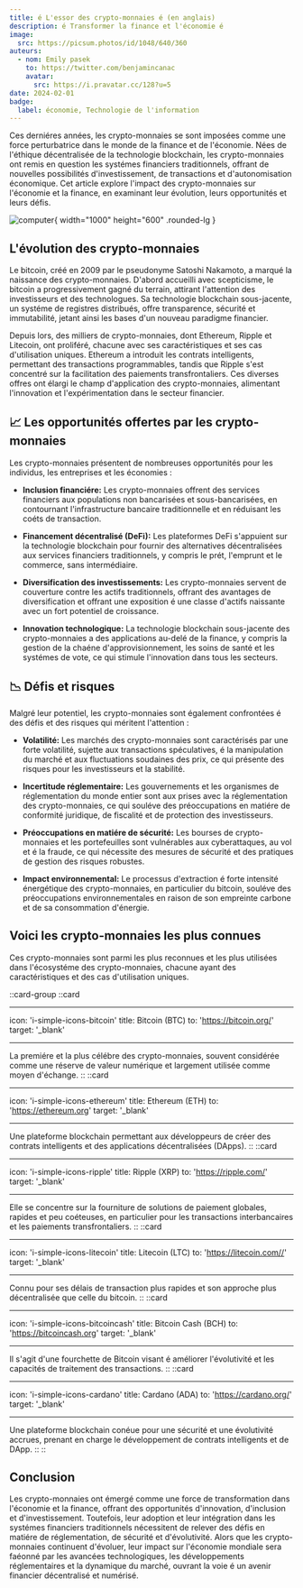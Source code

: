 ```yaml
---
title: é L'essor des crypto-monnaies é (en anglais)
description: é Transformer la finance et l'économie é
image:
  src: https://picsum.photos/id/1048/640/360
auteurs:
  - nom: Emily pasek
    to: https://twitter.com/benjamincanac
    avatar:
      src: https://i.pravatar.cc/128?u=5
date: 2024-02-01
badge:
  label: économie, Technologie de l'information
---
```


Ces derniéres années, les crypto-monnaies se sont imposées comme une force perturbatrice dans le monde de la finance et de l'économie. Nées de l'éthique décentralisée de la technologie blockchain, les crypto-monnaies ont remis en question les systémes financiers traditionnels, offrant de nouvelles possibilités d'investissement, de transactions et d'autonomisation économique. Cet article explore l'impact des crypto-monnaies sur l'économie et la finance, en examinant leur évolution, leurs opportunités et leurs défis.

![computer](https://picsum.photos/id/3/1000/600){ width="1000" height="600" .rounded-lg }

## L'évolution des crypto-monnaies

Le bitcoin, créé en 2009 par le pseudonyme Satoshi Nakamoto, a marqué la naissance des crypto-monnaies. D'abord accueilli avec scepticisme, le bitcoin a progressivement gagné du terrain, attirant l'attention des investisseurs et des technologues. Sa technologie blockchain sous-jacente, un systéme de registres distribués, offre transparence, sécurité et immutabilité, jetant ainsi les bases d'un nouveau paradigme financier.

Depuis lors, des milliers de crypto-monnaies, dont Ethereum, Ripple et Litecoin, ont proliféré, chacune avec ses caractéristiques et ses cas d'utilisation uniques. Ethereum a introduit les contrats intelligents, permettant des transactions programmables, tandis que Ripple s'est concentré sur la facilitation des paiements transfrontaliers. Ces diverses offres ont élargi le champ d'application des crypto-monnaies, alimentant l'innovation et l'expérimentation dans le secteur financier.

## 📈 Les opportunités offertes par les crypto-monnaies

Les crypto-monnaies présentent de nombreuses opportunités pour les individus, les entreprises et les économies :

- **Inclusion financiére:** Les crypto-monnaies offrent des services financiers aux populations non bancarisées et sous-bancarisées, en contournant l'infrastructure bancaire traditionnelle et en réduisant les coéts de transaction.

- **Financement décentralisé (DeFi):** Les plateformes DeFi s'appuient sur la technologie blockchain pour fournir des alternatives décentralisées aux services financiers traditionnels, y compris le prét, l'emprunt et le commerce, sans intermédiaire.

- **Diversification des investissements:** Les crypto-monnaies servent de couverture contre les actifs traditionnels, offrant des avantages de diversification et offrant une exposition é une classe d'actifs naissante avec un fort potentiel de croissance.

- **Innovation technologique:** La technologie blockchain sous-jacente des crypto-monnaies a des applications au-delé de la finance, y compris la gestion de la chaéne d'approvisionnement, les soins de santé et les systémes de vote, ce qui stimule l'innovation dans tous les secteurs.

## 📉 Défis et risques

Malgré leur potentiel, les crypto-monnaies sont également confrontées é des défis et des risques qui méritent l'attention :

- **Volatilité:** Les marchés des crypto-monnaies sont caractérisés par une forte volatilité, sujette aux transactions spéculatives, é la manipulation du marché et aux fluctuations soudaines des prix, ce qui présente des risques pour les investisseurs et la stabilité.

- **Incertitude réglementaire:** Les gouvernements et les organismes de réglementation du monde entier sont aux prises avec la réglementation des crypto-monnaies, ce qui souléve des préoccupations en matiére de conformité juridique, de fiscalité et de protection des investisseurs.

- **Préoccupations en matiére de sécurité:** Les bourses de crypto-monnaies et les portefeuilles sont vulnérables aux cyberattaques, au vol et é la fraude, ce qui nécessite des mesures de sécurité et des pratiques de gestion des risques robustes.

- **Impact environnemental:** Le processus d'extraction é forte intensité énergétique des crypto-monnaies, en particulier du bitcoin, souléve des préoccupations environnementales en raison de son empreinte carbone et de sa consommation d'énergie.

## Voici les crypto-monnaies les plus connues

Ces crypto-monnaies sont parmi les plus reconnues et les plus utilisées dans l'écosystéme des crypto-monnaies, chacune ayant des caractéristiques et des cas d'utilisation uniques.

::card-group
::card

---

icon: 'i-simple-icons-bitcoin'
title: Bitcoin (BTC)
to: 'https://bitcoin.org/'
target: '\_blank'

---

La premiére et la plus célébre des crypto-monnaies, souvent considérée comme une réserve de valeur numérique et largement utilisée comme moyen d'échange.
::
::card

---

icon: 'i-simple-icons-ethereum'
title: Ethereum (ETH)
to: 'https://ethereum.org'
target: '\_blank'

---

Une plateforme blockchain permettant aux développeurs de créer des contrats intelligents et des applications décentralisées (DApps).
::
::card

---

icon: 'i-simple-icons-ripple'
title: Ripple (XRP)
to: 'https://ripple.com/'
target: '\_blank'

---

Elle se concentre sur la fourniture de solutions de paiement globales, rapides et peu coéteuses, en particulier pour les transactions interbancaires et les paiements transfrontaliers.
::
::card

---

icon: 'i-simple-icons-litecoin'
title: Litecoin (LTC)
to: 'https://litecoin.com//'
target: '\_blank'

---

Connu pour ses délais de transaction plus rapides et son approche plus décentralisée que celle du bitcoin.
::
::card

---

icon: 'i-simple-icons-bitcoincash'
title: Bitcoin Cash (BCH)
to: 'https://bitcoincash.org'
target: '\_blank'

---

Il s'agit d'une fourchette de Bitcoin visant é améliorer l'évolutivité et les capacités de traitement des transactions.
::
::card

---

icon: 'i-simple-icons-cardano'
title: Cardano (ADA)
to: 'https://cardano.org/'
target: '\_blank'

---

Une plateforme blockchain conéue pour une sécurité et une évolutivité accrues, prenant en charge le développement de contrats intelligents et de DApp.
::
::

## Conclusion

Les crypto-monnaies ont émergé comme une force de transformation dans l'économie et la finance, offrant des opportunités d'innovation, d'inclusion et d'investissement. Toutefois, leur adoption et leur intégration dans les systémes financiers traditionnels nécessitent de relever des défis en matiére de réglementation, de sécurité et d'évolutivité. Alors que les crypto-monnaies continuent d'évoluer, leur impact sur l'économie mondiale sera faéonné par les avancées technologiques, les développements réglementaires et la dynamique du marché, ouvrant la voie é un avenir financier décentralisé et numérisé.
